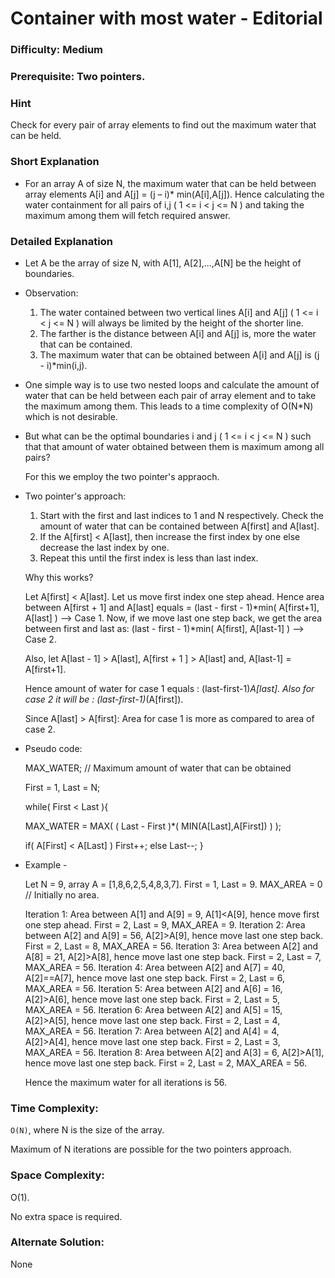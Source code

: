 # Container with most water - Editorial

### Difficulty:  Medium

### Prerequisite:  Two pointers.

### Hint

Check for every pair of array elements to find out the maximum water that can be held. 

### Short Explanation

* For an array A of size N, the maximum water that can be held between array elements A[i] and A[j] = (j – i)* min(A[i],A[j]). Hence calculating the water containment for all    pairs of i,j ( 1 <= i < j <= N ) and taking the maximum among them will fetch required answer.

### Detailed Explanation

* Let A be the array of size N, with A[1], A[2],...,A[N] be the height of boundaries.

* Observation:

  1. The water contained between two vertical lines A[i] and A[j] ( 1 <= i < j <= N ) will always be limited by the height of the shorter line.
  2. The farther is the distance between A[i] and A[j] is, more the water that can be contained.
  3. The maximum water that can be obtained between A[i] and A[j] is (j - i)*min(i,j).
  

* One simple way is to use two nested loops and calculate the amount of water that can be held between each pair of array element and to take the maximum among them. This leads to a time complexity of O(N*N) which is not desirable.

* But what can be the optimal boundaries i and j ( 1 <= i < j <= N ) such that that amount of water obtained between them is maximum among all pairs?
  
  For this we employ the two pointer's appraoch.

* Two pointer's approach:
  
  1. Start with the first and last indices to 1 and N respectively. Check the amount of water that can be contained between A[first] and A[last].
  2. If the A[first] < A[last], then increase the first index by one else decrease the last index by one.
  3. Repeat this until the first index is less than last index.

  Why this works?

  Let A[first] < A[last]. Let us move first index one step ahead.
  Hence area between A[first + 1] and A[last] equals = (last - first - 1)*min( A[first+1], A[last] ) --> Case 1.
  Now, if we move last one step back, we get the area between first and last as: (last - first - 1)*min( A[first], A[last-1] ) --> Case 2.
  
  Also, let A[last - 1] > A[last], A[first + 1 ] > A[last] and, A[last-1] = A[first+1].
  
  Hence amount of water for case 1 equals : (last-first-1)*A[last].
  Also for case 2 it will be : (last-first-1)*(A[first]).
  
  Since A[last] > A[first]: Area for case 1 is more as compared to area of case 2.

* Pseudo code:
  
  MAX_WATER; // Maximum amount of water that can be obtained

  First = 1, Last = N;
  
  while( First < Last ){
  
     MAX_WATER = MAX( ( Last - First )*( MIN(A[Last],A[First]) ) );
  
     if( A[First] < A[Last] )
         First++;
     else
        Last--;
  }

* Example -
 
  Let N = 9, array A =  [1,8,6,2,5,4,8,3,7].
  First = 1, Last = 9.
  MAX_AREA = 0 // Initially no area.
  
  Iteration 1: Area between A[1] and A[9] = 9, A[1]<A[9], hence move first one step ahead. First = 2, Last = 9, MAX_AREA = 9.
  Iteration 2: Area between A[2] and A[9] = 56, A[2]>A[9], hence move last one step back. First = 2, Last = 8, MAX_AREA = 56. 
  Iteration 3: Area between A[2] and A[8] = 21, A[2]>A[8], hence move last one step back. First = 2, Last = 7, MAX_AREA = 56.
  Iteration 4: Area between A[2] and A[7] = 40, A[2]==A[7], hence move last one step back. First = 2, Last = 6, MAX_AREA = 56. 
  Iteration 5: Area between A[2] and A[6] = 16, A[2]>A[6], hence move last one step back. First = 2, Last = 5, MAX_AREA = 56.
  Iteration 6: Area between A[2] and A[5] = 15, A[2]>A[5], hence move last one step back. First = 2, Last = 4, MAX_AREA = 56.
  Iteration 7: Area between A[2] and A[4] = 4, A[2]>A[4], hence move last one step back. First = 2, Last = 3, MAX_AREA = 56.
  Iteration 8: Area between A[2] and A[3] = 6, A[2]>A[1], hence move last one step back. First = 2, Last = 2, MAX_AREA = 56.
 
  Hence the maximum water for all iterations is 56.

### Time Complexity:

`O(N)`, where N is the size of the array.

Maximum of N iterations are possible for the two pointers approach.

### Space Complexity:

O(1).

No extra space is required.

### Alternate Solution:

None
